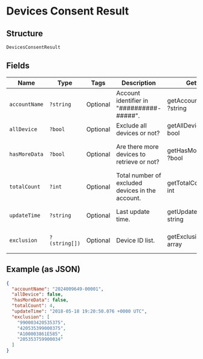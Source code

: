
# Devices Consent Result

## Structure

`DevicesConsentResult`

## Fields

| Name | Type | Tags | Description | Getter | Setter |
|  --- | --- | --- | --- | --- | --- |
| `accountName` | `?string` | Optional | Account identifier in "##########-#####". | getAccountName(): ?string | setAccountName(?string accountName): void |
| `allDevice` | `?bool` | Optional | Exclude all devices or not? | getAllDevice(): ?bool | setAllDevice(?bool allDevice): void |
| `hasMoreData` | `?bool` | Optional | Are there more devices to retrieve or not? | getHasMoreData(): ?bool | setHasMoreData(?bool hasMoreData): void |
| `totalCount` | `?int` | Optional | Total number of excluded devices in the account. | getTotalCount(): ?int | setTotalCount(?int totalCount): void |
| `updateTime` | `?string` | Optional | Last update time. | getUpdateTime(): ?string | setUpdateTime(?string updateTime): void |
| `exclusion` | `?(string[])` | Optional | Device ID list. | getExclusion(): ?array | setExclusion(?array exclusion): void |

## Example (as JSON)

```json
{
  "accountName": "2024009649-00001",
  "allDevice": false,
  "hasMoreData": false,
  "totalCount": 4,
  "updateTime": "2018-05-18 19:20:50.076 +0000 UTC",
  "exclusion": [
    "990003420535375",
    "420535399000375",
    "A100003861E585",
    "205353759900034"
  ]
}
```

